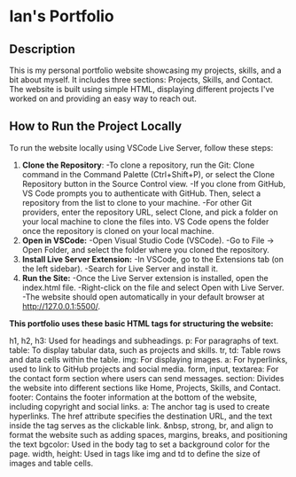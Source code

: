 # Ian's Portfolio

## Description 
This is my personal portfolio website showcasing my projects, skills, and a bit about myself. It includes three sections: Projects, Skills, and Contact. The website is built using simple HTML, displaying different projects I've worked on and providing an easy way to reach out.

## How to Run the Project Locally 
To run the website locally using VSCode Live Server, follow these steps:

1. **Clone the Repository**: 
    -To clone a repository, run the Git: Clone command in the Command Palette (Ctrl+Shift+P), or select the Clone Repository button in the Source Control view.
    -If you clone from GitHub, VS Code prompts you to authenticate with GitHub. Then, select a repository from the list to clone to your machine.
    -For other Git providers, enter the repository URL, select Clone, and pick a folder on your local machine to clone the files into. VS Code opens the folder once the repository is cloned on your local machine.
2. **Open in VSCode:**
    -Open Visual Studio Code (VSCode).
    -Go to File -> Open Folder, and select the folder where you cloned the repository.
3. **Install Live Server Extension:**
    -In VSCode, go to the Extensions tab (on the left sidebar).
    -Search for Live Server and install it.
4. **Run the Site:**
    -Once the Live Server extension is installed, open the index.html file.
    -Right-click on the file and select Open with Live Server.
    -The website should open automatically in your default browser at http://127.0.0.1:5500/.

**This portfolio uses these basic HTML tags for structuring the website:**

h1, h2, h3: Used for headings and subheadings.
p: For paragraphs of text.
table: To display tabular data, such as projects and skills.
tr, td: Table rows and data cells within the table.
img: For displaying images.
a: For hyperlinks, used to link to GitHub projects and social media.
form, input, textarea: For the contact form section where users can send messages.
section: Divides the website into different sections like Home, Projects, Skills, and Contact.
footer: Contains the footer information at the bottom of the website, including copyright and social links.
a: The anchor tag is used to create hyperlinks. The href attribute specifies the destination URL, and the text inside the tag serves as the clickable link.
&nbsp, strong, br, and align to format the website such as adding spaces, margins, breaks, and positioning the text
bgcolor: Used in the body tag to set a background color for the page.
width, height: Used in tags like img and td to define the size of images and table cells.